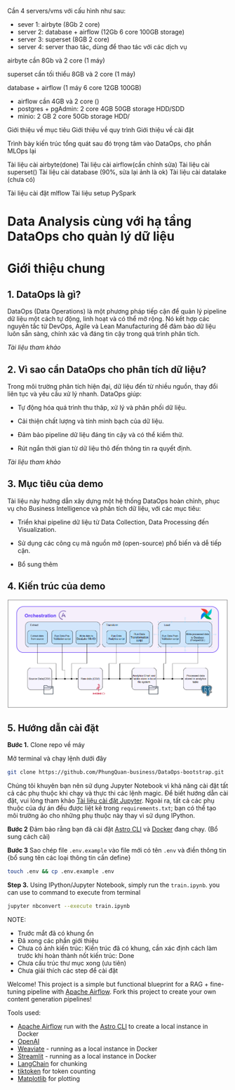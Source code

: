 Cần 4 servers/vms với cấu hình như sau:

- sever 1: airbyte (8Gb 2 core)
- server 2: database + airflow (12Gb 6 core 100GB storage)
- server 3: superset (8GB 2 core)
- server 4: server thao tác, dùng để thao tác với các dịch vụ

airbyte cần 8Gb và 2 core (1 máy)

superset cần tối thiểu 8GB và 2 core (1 máy)

database + airflow (1 máy 6 core 12GB 100GB)

- airflow cần 4GB và 2 core ()
- postgres + pgAdmin: 2 core 4GB 50GB storage HDD/SDD
- minio: 2 GB 2 core 50Gb storage HDD/

Giới thiệu về mục tiêu
Giới thiệu về quy trình
Giới thiệu về cài đặt

Trình bày kiến trúc tổng quát
sau đó trọng tâm vào DataOps, cho phần MLOps lại

Tài liệu cài airbyte(done)
Tài liệu cài airflow(cần chỉnh sửa)
Tài liệu cài superset()
Tài liệu cài database (90%, sửa lại ảnh là ok)
Tài liệu cài datalake (chưa có)

Tài liệu cài đặt mlflow
Tài liệu setup PySpark

# Data Analysis cùng với hạ tầng DataOps cho quản lý dữ liệu

# Giới thiệu chung

## 1. DataOps là gì?

DataOps (Data Operations) là một phương pháp tiếp cận để quản lý pipeline dữ liệu một cách tự động, linh hoạt và có thể mở rộng. Nó kết hợp các nguyên tắc từ DevOps, Agile và Lean Manufacturing để đảm bảo dữ liệu luôn sẵn sàng, chính xác và đáng tin cậy trong quá trình phân tích.

_Tài liệu tham khảo_

## 2. Vì sao cần DataOps cho phân tích dữ liệu?

Trong môi trường phân tích hiện đại, dữ liệu đến từ nhiều nguồn, thay đổi liên tục và yêu cầu xử lý nhanh. DataOps giúp:

- Tự động hóa quá trình thu thâp, xử lý và phân phối dữ liệu.

- Cải thiện chất lượng và tính minh bạch của dữ liệu.

- Đảm bảo pipeline dữ liệu đáng tin cậy và có thể kiểm thử.

- Rút ngắn thời gian từ dữ liệu thô đến thông tin ra quyết định.

_Tài liệu tham khảo_

## 3. Mục tiêu của demo

Tài liệu này hướng dẫn xây dựng một hệ thống DataOps hoàn chỉnh, phục vụ cho Business Intelligence và phân tích dữ liệu, với các mục tiêu:

- Triển khai pipeline dữ liệu từ Data Collection, Data Processing đến Visualization.

- Sử dụng các công cụ mã nguồn mở (open-source) phổ biến và dễ tiếp cận.

- Bổ sung thêm

## 4. Kiến trúc của demo

![Architecture](images/dataops-architecture.png "Overview of The Architecture")

## 5. Hướng dẫn cài đặt

**Bước 1.** Clone repo về máy

Mở terminal và chạy lệnh dưới đây

```sh
git clone https://github.com/PhungQuan-business/DataOps-bootstrap.git
```

Chúng tôi khuyên bạn nên sử dụng Jupyter Notebook vì khả năng cài đặt tất cả các phụ thuộc khi chạy và thực thi các lệnh magic. Để biết hướng dẫn cài đặt, vui lòng tham khảo [Tài liệu cài đặt Jupyter](https://jupyter.org/install). Ngoài ra, tất cả các phụ thuộc của dự án đều được liệt kê trong `requirements.txt`; bạn có thể tạo môi trường ảo cho những phụ thuộc này thay vì sử dụng IPython.

**Bước 2** Đảm bảo rằng bạn đã cài đặt [Astro CLI](https://docs.astronomer.io/astro/cli/install-cli) và [Docker](https://www.docker.com/products/docker-desktop) đang chạy. (Bổ sung cách cài)

**Bước 3** Sao chép file `.env.example` vào file mới có tên `.env` và điền thông tin {bổ sung tên các loại thông tin cần define}

```sh
touch .env && cp .env.example .env
```

**Step 3.** Using IPython/Jupyter Notebook, simply run the `train.ipynb`. you can use to command to execute from terminal

```sh
jupyter nbconvert --execute train.ipynb
```

NOTE:

- Trước mắt đã có khung ổn
- Đã xong các phần giới thiệu
- Chưa có ảnh kiến trúc: Kiến trúc đã có khung, cần xác định cách làm trước khi hoàn thành nốt kiến trúc: Done
- Chưa cấu trúc thư mục xong (ưu tiên)
- Chưa giải thích các step để cài đặt

Welcome! This project is a simple but functional blueprint for a RAG + fine-tuning pipeline with [Apache Airflow](https://airflow.apache.org/). Fork this project to create your own content generation pipelines!

Tools used:

- [Apache Airflow](https://airflow.apache.org/) run with the [Astro CLI](https://docs.astronomer.io/astro/cli/install-cli) to create a local instance in Docker
- [OpenAI](https://platform.openai.com/overview)
- [Weaviate](https://weaviate.io/) - running as a local instance in Docker
- [Streamlit](https://streamlit.io/) - running as a local instance in Docker
- [LangChain](https://www.langchain.com/) for chunking
- [tiktoken](https://github.com/openai/tiktoken) for token counting
- [Matplotlib](https://matplotlib.org/) for plotting
